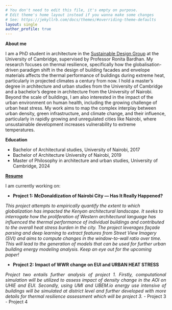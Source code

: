 ```yaml
---
# You don't need to edit this file, it's empty on purpose.
# Edit theme's home layout instead if you wanna make some changes
# See: https://jekyllrb.com/docs/themes/#overriding-theme-defaults
layout: single
author_profile: true
---
```

<style>
/* Page-only font size tweak — adjust 0.9rem / 14px as needed */
main, .content, .page, article, .post {
  font-size: 0.7rem;
  line-height: 1.30;
}

/* Narrower text for author profile if present */
.author-profile, .author-profile p {
  font-size: 0.75rem;
}
</style>

**About me**
<p style="text-align:justify; text-align-last:left justify;">

I am a PhD student in architecture in the <a href="https://www.sustainabledesign.arct.cam.ac.uk" target="_blank" rel="noopener noreferrer">Sustainable Design Group</a> at the University of Cambridge, supervised by Professor Ronita Bardhan. My research focuses on thermal resilience, specifically how the globalisation-driven paradigm shift in the design of building facades and envelope materials affects the thermal performance of buildings during extreme heat, particularly in projected climates a century from now. I hold a master’s degree in architecture and urban studies from the University of Cambridge and a bachelor’s degree in architecture from the University of Nairobi. Beyond the scale of buildings, I am also interested in the impact of the urban environment on human health, including the growing challenge of urban heat stress. My work aims to map the complex interplay  between urban density, green infrastructure, and climate change, and their influence, particularly in rapidly growing and unregulated cities like Nairobi, where unsustainable development increases vulnerability to extreme temperatures.
</p>

<style>
/* Page-only font size tweak — adjust 0.9rem / 14px as needed */
main, .content, .page, article, .post {
  font-size: 0.7rem;
  line-height: 1.30;
}

/* Narrower text for author profile if present */
.author-profile, .author-profile p {
  font-size: 0.75rem;
}
</style>

**Education**
- Bachelor of Architectural studies,  University of Nairobi, 2017
- Bachelor of Architecture University of Nairobi, 2019
- Master of Philosophy in architecture and urban studies, University of Cambridge, 2024

[**Resume**](https://drive.google.com/file/d/1MEEXiGl59vlMqnxSztle1b1Qi4rHOZHx/view)

I am currently working on:
- **Project 1:** **McDonaldization of Nairobi City — Has It Really Happened?**  
  <p style="text-align:justify; text-align-last:left;"> <em>
This project attempts to empirically quantify the extent to which globalization has impacted the Kenyan architectural landscape. It seeks to interrogate how the proliferation of Western architectural language has influenced the thermal performance of individual buildings and contributed to the overall heat stress burden in the city. The project leverages façade parsing and deep learning to extract features from Street View Imagery (SVI) and aims to compute changes in the window-to-wall ratio over time. This will lead to the generation of models that can be used for further urban building energy modeling analysis. Keep an eye out for the upcoming paper!
</em>
 - **Project 2:** **Impact of WWR change on EUI and URBAN HEAT STRESS**  
  <p style="text-align:justify; text-align-last:left;"> <em>
Project two entails further analysis of project 1. Firstly, computational simulation will be utilized to assess impact of density change in the AOI on UHIE and EUI. Secondly, using UMI and UBEM.io energy use intensive of buildings will be simulated at district level and further developed with more details for thermal resilience assessment which will be project 3.
</em>
- Project 3
- Project 4
